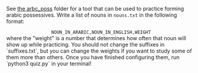 See [the arbc_poss](/arbc_poss) folder for a tool that can be used to practice forming arabic possessives. Write a list of nouns in `nouns.txt` in the following format:  
<center><code>NOUN_IN_ARABIC,NOUN_IN_ENGLISH,WEIGHT</code></center>   
where the "weight" is a number that determines how often that noun will show up while practicing. You should not change the suffixes in `suffixes.txt`, but you can change the weights if you want to study some of them more than others. Once you have finished configuring them, run `python3 quiz.py` in your terminal!
